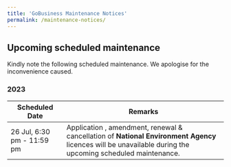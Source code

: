 ```yaml
---
title: 'GoBusiness Maintenance Notices'
permalink: /maintenance-notices/
---
```


## Upcoming scheduled maintenance

Kindly note the following scheduled maintenance. We apologise for the inconvenience caused.

### 2023

| **Scheduled Date** | **Remarks** |
| ------ |---------------|
| 26 Jul, 6:30 pm - 11:59 pm | Application , amendment, renewal & cancellation of **National Environment Agency** licences will be unavailable during the upcoming scheduled maintenance. | 


<script src="/jquery/jquery.min.js"></script>
<script src="/jquery/resize-tables.js"></script>
